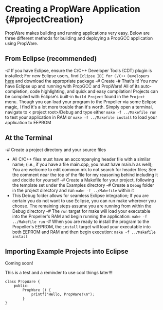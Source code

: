 Creating a PropWare Application   {#projectCreation}
===============================

PropWare makes building and running applications very easy. Below are three different methods for building and
deploying a PropGCC application using PropWare.

From Eclipse (recommended)
--------------------------
-# If you have Eclipse, ensure the C/C++ Developer Tools (CDT) plugin is installed; For new Eclipse users, find
   `Eclipse IDE for C/C++ Developers` [here](http://www.eclipse.org/downloads/) and download the appropriate package
-# Create 
-# That's it! You now have Eclipse up and running with PropGCC and PropWare! All of its auto-completion, code
   highlighting, and quick and easy compilation! Projects can be compiled with Eclipse's built-in `Build Project`
   found in the `Project` menu. Though you can load your program to the Propeller via some Eclipse magic, I find
   it's a lot more trouble than it's worth. Simply open a terminal, navigate to &lt; project root&gt;/Debug and
   type either `make -f ../Makefile run` to test your application in RAM or `make -f ../Makefile install` to load
   your application to EEPROM

At the Terminal
---------------
-# Create a project directory and your source files
   * All C/C++ files must have an accompanying header file with a similar name; (i.e., if you have a file
     main.cpp, you must have main.h as well); You are welcome to edit common.mk to not search for header
     files; See the comment near the top of the file for my reasoning behind including it and decide for
     yourself
-# Create a Makefile for your project, following the template set under the Examples directory
-# Create a `Debug` folder in the project directory and run `make -f ../Makefile` within it
   * This Debug folder allows for seamless Eclipse integration; If you are certain you do not want to use
     Eclipse, you can run make wherever you choose. The remaining steps assume you are running from within
     the Debug directory
-# The `run` target for make will load your executable into the Propeller's RAM and begin running the application:
   `make -f ../Makefile run`
-# When you are ready to install the program to the Propeller's EEPROM, the `install` target will load your
   executable into both EEPROM and RAM and then begin execution: `make -f ../Makefile install`

Importing Example Projects into Eclipse
---------------------------------------
Coming soon!

This is a test and a reminder to use cool things later!!!
~~~~~~~~~~~~~~~~~~~~~~~~~~~~~~{.cpp}
class PropWare {
    public:
        PropWare () {
            printf("Hello, PropWare!\n");
        }
}
~~~~~~~~~~~~~~~~~~~~~~~~~~~~~~

